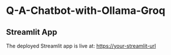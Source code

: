 # Q-A-Chatbot-with-Ollama-Groq
## Streamlit App
The deployed Streamlit app is live at: [https://your-streamlit-url](https://q-a-chatbot-with-ollama-groq-epivikdjapp9redy9n62g9u.streamlit.app/)
